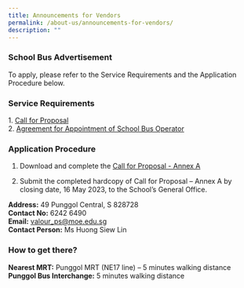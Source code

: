 ```yaml
---
title: Announcements for Vendors
permalink: /about-us/announcements-for-vendors/
description: ""
---
```

### School Bus Advertisement

To apply, please refer to the Service Requirements and the Application Procedure below.

### Service Requirements

1.&nbsp;[Call for Proposal](/files/Announcements%20for%20Vendors/call-for-proposal-valour-primary-school.pdf)<br>
2.&nbsp;[Agreement for Appointment of School Bus Operator](/files/Announcements%20for%20Vendors/agreement-for-appointment-of-school-bus-operator.pdf)

### Application Procedure 

1. Download and complete the [Call for Proposal - Annex A](/files/Announcements%20for%20Vendors/call-for-proposal-annex-a.pdf)

2. Submit the completed hardcopy of Call for Proposal – Annex A by closing date, 16 May 2023, to the School’s General Office.

<b>Address:</b> 49 Punggol Central, S 828728<br>
<b>Contact No:</b> 6242 6490<br>
<b>Email:</b> valour_ps@moe.edu.sg<br>
<b>Contact Person:</b> Ms Huong Siew Lin<br>

### How to get there?

<b>Nearest MRT:</b> Punggol MRT (NE17 line) – 5 minutes walking distance<br>
<b>Punggol Bus Interchange:</b> 5 minutes walking distance